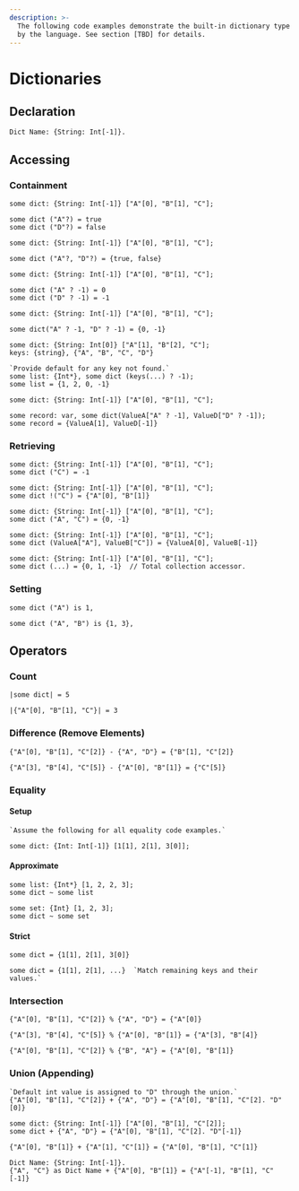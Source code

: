 ```yaml
---
description: >-
  The following code examples demonstrate the built-in dictionary type offered
  by the language. See section [TBD] for details.
---
```


# Dictionaries

## Declaration

```
Dict Name: {String: Int[-1]}.
```

## Accessing

### Containment

```
some dict: {String: Int[-1]} ["A"[0], "B"[1], "C"];

some dict ("A"?) = true
some dict ("D"?) = false
```

```
some dict: {String: Int[-1]} ["A"[0], "B"[1], "C"];

some dict ("A"?, "D"?) = {true, false}
```

```
some dict: {String: Int[-1]} ["A"[0], "B"[1], "C"];

some dict ("A" ? -1) = 0
some dict ("D" ? -1) = -1
```

```
some dict: {String: Int[-1]} ["A"[0], "B"[1], "C"];

some dict("A" ? -1, "D" ? -1) = {0, -1}
```

```
some dict: {String: Int[0]} ["A"[1], "B"[2], "C"];
keys: {string}, {"A", "B", "C", "D"}

`Provide default for any key not found.`
some list: {Int*}, some dict (keys(...) ? -1);
some list = {1, 2, 0, -1}
```

```
some dict: {String: Int[-1]} ["A"[0], "B"[1], "C"];

some record: var, some dict(ValueA["A" ? -1], ValueD["D" ? -1]);
some record = {ValueA[1], ValueD[-1]}
```

### Retrieving

```
some dict: {String: Int[-1]} ["A"[0], "B"[1], "C"];
some dict ("C") = -1
```

```
some dict: {String: Int[-1]} ["A"[0], "B"[1], "C"];
some dict !("C") = {"A"[0], "B"[1]}
```

```
some dict: {String: Int[-1]} ["A"[0], "B"[1], "C"];
some dict ("A", "C") = {0, -1}
```

```
some dict: {String: Int[-1]} ["A"[0], "B"[1], "C"];
some dict (ValueA["A"], ValueB["C"]) = {ValueA[0], ValueB[-1]}
```

```
some dict: {String: Int[-1]} ["A"[0], "B"[1], "C"];
some dict (...) = {0, 1, -1}  // Total collection accessor.
```

### Setting

```
some dict ("A") is 1,
```

```
some dict ("A", "B") is {1, 3},
```

## Operators

### Count

```
|some dict| = 5
```

```
|{"A"[0], "B"[1], "C"}| = 3
```

### Difference (Remove Elements)

```
{"A"[0], "B"[1], "C"[2]} - {"A", "D"} = {"B"[1], "C"[2]}
```

```
{"A"[3], "B"[4], "C"[5]} - {"A"[0], "B"[1]} = {"C"[5]}
```

### Equality

#### Setup

```
`Assume the following for all equality code examples.`

some dict: {Int: Int[-1]} [1[1], 2[1], 3[0]];
```

#### Approximate

```
some list: {Int*} [1, 2, 2, 3];
some dict ~ some list
```

```
some set: {Int} [1, 2, 3];
some dict ~ some set
```

#### Strict

```
some dict = {1[1], 2[1], 3[0]}
```

```
some dict = {1[1], 2[1], ...}  `Match remaining keys and their values.`
```

### Intersection

```
{"A"[0], "B"[1], "C"[2]} % {"A", "D"} = {"A"[0]}
```

```
{"A"[3], "B"[4], "C"[5]} % {"A"[0], "B"[1]} = {"A"[3], "B"[4]}
```

```
{"A"[0], "B"[1], "C"[2]} % {"B", "A"} = {"A"[0], "B"[1]}
```

### Union (Appending)

```
`Default int value is assigned to "D" through the union.`
{"A"[0], "B"[1], "C"[2]} + {"A", "D"} = {"A"[0], "B"[1], "C"[2]. "D"[0]}
```

```
some dict: {String: Int[-1]} ["A"[0], "B"[1], "C"[2]];
some dict + {"A", "D"} = {"A"[0], "B"[1], "C"[2]. "D"[-1]}
```

```
{"A"[0], "B"[1]} + {"A"[1], "C"[1]} = {"A"[0], "B"[1], "C"[1]}
```

```
Dict Name: {String: Int[-1]}.
{"A", "C"} as Dict Name + {"A"[0], "B"[1]} = {"A"[-1], "B"[1], "C"[-1]}
```
